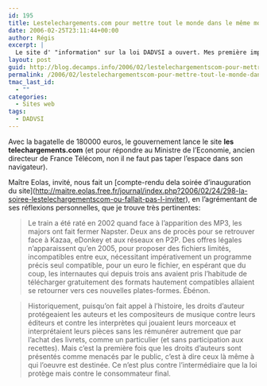 ```yaml
---
id: 195
title: Lestelechargements.com pour mettre tout le monde dans le même mouvement
date: 2006-02-25T23:11:44+00:00
author: Régis
excerpt: |
  Le site d' "information" sur la loi DADVSI a ouvert. Mes première impressions
layout: post
guid: http://blog.decamps.info/2006/02/lestelechargementscom-pour-mettre-tout-le-monde-dans-le-meme-mouvement/
permalink: /2006/02/lestelechargementscom-pour-mettre-tout-le-monde-dans-le-meme-mouvement/
tmac_last_id:
  - ""
categories:
  - Sites web
tags:
  - DADVSI
---
```

Avec la bagatelle de 180000 euros, le gouvernement lance le site **les telechargements.com** (et pour répondre au Ministre de l&rsquo;Economie, ancien directeur de France Télécom, non il ne faut pas taper l&rsquo;espace dans son navigateur).

Maître Eolas, invité, nous fait un \[compte-rendu dela soirée d&rsquo;inauguration du site\](http://maitre.eolas.free.fr/journal/index.php?2006/02/24/298-la-soiree-lestelechargementscom-ou-fallait-pas-l-inviter), en l&rsquo;agrémentant de ses réflexions personnelles, que je trouve très pertinentes:

> Le train a été raté en 2002 quand face à l&rsquo;apparition des MP3, les majors ont fait fermer Napster. Deux ans de procès pour se retrouver face à Kazaa, eDonkey et aux réseaux en P2P. Des offres légales n&rsquo;apparaissent qu&rsquo;en 2005, pour proposer des fichiers limités, incompatibles entre eux, nécessitant impérativement un programme précis seul compatible, pour un euro le fichier, en espérant que du coup, les internautes qui depuis trois ans avaient pris l&rsquo;habitude de télécharger gratuitement des formats hautement compatibles allaient se retourner vers ces nouvelles plates-formes. Ébénon.

> Historiquement, puisqu&rsquo;on fait appel à l&rsquo;histoire, les droits d&rsquo;auteur protégeaient les auteurs et les compositeurs de musique contre leurs éditeurs et contre les interprètes qui jouaient leurs morceaux et interprétaient leurs pièces sans les rémunérer autrement que par l&rsquo;achat des livrets, comme un particulier (et sans participation aux recettes). Mais c&rsquo;est la première fois que les droits d&rsquo;auteurs sont présentés comme menacés par le public, c&rsquo;est à dire ceux là même à qui l&rsquo;oeuvre est destinée. Ce n&rsquo;est plus contre l&rsquo;intermédiaire que la loi protège mais contre le consommateur final.